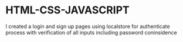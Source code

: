 # HTML-CSS-JAVASCRIPT
I created a login and sign up pages using localstore for authenticate process with verification of all inputs including password coninsidence
